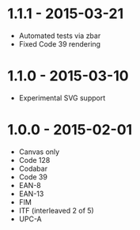 1.1.1 - 2015-03-21
==================
* Automated tests via zbar
* Fixed Code 39 rendering

1.1.0 - 2015-03-10
==================
* Experimental SVG support

1.0.0 - 2015-02-01
==================
* Canvas only
* Code 128
* Codabar
* Code 39
* EAN-8
* EAN-13
* FIM
* ITF (interleaved 2 of 5)
* UPC-A


